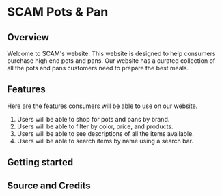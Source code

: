 # SCAM Pots & Pan

## Overview 

Welcome to SCAM's website. This website is designed to help consumers purchase high end pots and pans. Our website has a curated collection of all the pots and pans customers need to prepare the best meals. 

## Features

Here are the features consumers will be able to use on our website. 

1. Users will be able to shop for pots and pans by brand. 
2. Users will be able to filter by color, price, and products.
3. Users will be able to see descriptions of all the items available. 
4. Users will be able to search items by name using a search bar.

## Getting started


 

## Source and Credits




